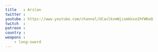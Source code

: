 ```yaml
---
title   : Arslan
twitter : 
youtube : https://www.youtube.com/channel/UCavlkvmWjiomHxse2hFWKeQ
twitch  : 
patreon : 
country : 
weapons :
    - long-sword
---
```


